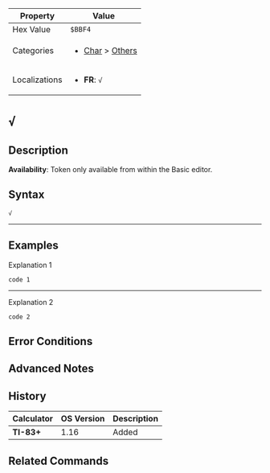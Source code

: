 | Property      | Value |
|---------------|-------|
| Hex Value     | `$BBF4`|
| Categories    | <ul><li>[Char](<../categories/Char.md>) > [Others](<../categories/Char.md#Others>)</li></ul> |
| Localizations | <ul><li><b>FR</b>: `√`</li></ul> |

# `√`

## Description



<b>Availability</b>: Token only available from within the Basic editor.

## Syntax
`√`

<hr>

## Examples

Explanation 1
```ti-basic
code 1
```
---
Explanation 2
```ti-basic
code 2
```

## Error Conditions


## Advanced Notes


## History
| Calculator | OS Version | Description |
|------------|------------|-------------|
| <b>TI-83+</b> | 1.16 | Added

## Related Commands

    